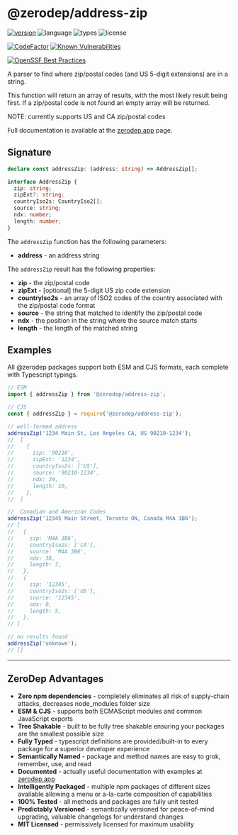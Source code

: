 # @zerodep/address-zip

[![version](https://img.shields.io/npm/v/@zerodep/address-zip?style=flat-square&color=blue)](https://www.npmjs.com/package/@zerodep/address-zip)
![language](https://img.shields.io/badge/typescript-100%25-blue?style=flat-square)
![types](https://img.shields.io/badge/types-included-blue?style=flat-square)
![license](https://img.shields.io/github/license/cdepage/zerodep?color=blue&style=flat-square)

[![CodeFactor](https://www.codefactor.io/repository/github/cdepage/zerodep/badge)](https://www.codefactor.io/repository/github/cdepage/zerodep)
[![Known Vulnerabilities](https://snyk.io/test/github/cdepage/zerodep/badge.svg)](https://snyk.io/test/github/cdepage/zerodep)

[![OpenSSF Best Practices](https://www.bestpractices.dev/projects/9225/badge)](https://www.bestpractices.dev/projects/9225)

A parser to find where zip/postal codes (and US 5-digit extensions) are in a string.

This function will return an array of results, with the most likely result being first. If a zip/postal code is not found an empty array will be returned.

NOTE: currently supports US and CA zip/postal codes

Full documentation is available at the [zerodep.app](http://zerodep.app/#/address/zip) page.

## Signature

```typescript
declare const addressZip: (address: string) => AddressZip[];

interface AddressZip {
  zip: string;
  zipExt?: string;
  countryIso2s: CountryIso2[];
  source: string;
  ndx: number;
  length: number;
}
```

The `addressZip` function has the following parameters:

- **address** - an address string

The `addressZip` result has the following properties:

- **zip** - the zip/postal code
- **zipExt** - [optional] the 5-digit US zip code extension
- **countryIso2s** - an array of ISO2 codes of the country associated with the zip/postal code format
- **source** - the string that matched to identify the zip/postal code
- **ndx** - the position in the string where the source match starts
- **length** - the length of the matched string

## Examples

All @zerodep packages support both ESM and CJS formats, each complete with Typescript typings.

```javascript
// ESM
import { addressZip } from '@zerodep/address-zip';

// CJS
const { addressZip } = require('@zerodep/address-zip');
```

```javascript
// well-formed address
addressZip('1234 Main St, Los Angeles CA, US 90210-1234');
//  [
//    {
//      zip: '90210',
//      zipExt: '1234',
//      countryIso2s: ['US'],
//      source: '90210-1234',
//      ndx: 34,
//      length: 10,
//    },
//  ]

//  Canadian and American Codes
addressZip('12345 Main Street, Toronto ON, Canada M4A 3B6');
// [
//   {
//     zip: 'M4A 3B6',
//     countryIso2s: ['CA'],
//     source: 'M4A 3B6',
//     ndx: 38,
//     length: 7,
//   },
//   {
//     zip: '12345',
//     countryIso2s: ['US'],
//     source: '12345',
//     ndx: 0,
//     length: 5,
//   },
// ]

// no results found
addressZip('unknown');
// []
```

---

## ZeroDep Advantages

- **Zero npm dependencies** - completely eliminates all risk of supply-chain attacks, decreases node_modules folder size
- **ESM & CJS** - supports both ECMAScript modules and common JavaScript exports
- **Tree Shakable** - built to be fully tree shakable ensuring your packages are the smallest possible size
- **Fully Typed** - typescript definitions are provided/built-in to every package for a superior developer experience
- **Semantically Named** - package and method names are easy to grok, remember, use, and read
- **Documented** - actually useful documentation with examples at [zerodep.app](https://zerodep.app)
- **Intelligently Packaged** - multiple npm packages of different sizes available allowing a menu or a-la-carte composition of capabilities
- **100% Tested** - all methods and packages are fully unit tested
- **Predictably Versioned** - semantically versioned for peace-of-mind upgrading, valuable changelogs for understand changes
- **MIT Licensed** - permissively licensed for maximum usability
